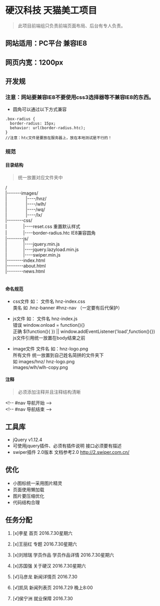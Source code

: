 # 硬汉科技 天猫美工项目
> 此项目前端组只负责前端页面布局、后台有专人负责。

## 网站适用：PC平台 兼容IE8
## 网页内宽：1200px
## 开发规
### 注意：网站要兼容IE8不要使用css3选择器等不兼容IE8的东西。
* 圆角可以通过以下方式兼容

```
.box-radius {
  border-radius: 15px;
  behavior: url(border-radius.htc);
}
//注意：﻿﻿htc文件是要放在服务器上，放在本地测试是不行的！
```

### 规范
#### 目录结构
> 统一放置对应文件夹中

/<br>
|-------images/<br>
|&nbsp;&nbsp;&nbsp;&nbsp;&nbsp;&nbsp;&nbsp; &nbsp;&nbsp;&nbsp;&nbsp;&nbsp;&nbsp;&nbsp;|----/hnz/<br>
|&nbsp;&nbsp;&nbsp;&nbsp;&nbsp;&nbsp;&nbsp; &nbsp;&nbsp;&nbsp;&nbsp;&nbsp;&nbsp;&nbsp;|----/wlh/<br>
|&nbsp;&nbsp;&nbsp;&nbsp;&nbsp;&nbsp;&nbsp; &nbsp;&nbsp;&nbsp;&nbsp;&nbsp;&nbsp;&nbsp;|----/wq/<br>
|&nbsp;&nbsp;&nbsp;&nbsp;&nbsp;&nbsp;&nbsp; &nbsp;&nbsp;&nbsp;&nbsp;&nbsp;&nbsp;&nbsp;|----/lx/<br>
|--------css/<br>
|&nbsp;&nbsp;&nbsp;&nbsp;&nbsp;&nbsp;&nbsp; &nbsp;&nbsp;&nbsp;&nbsp;&nbsp;|----reset.css 重置默认样式<br>
|&nbsp;&nbsp;&nbsp;&nbsp;&nbsp;&nbsp;&nbsp; &nbsp;&nbsp;&nbsp;&nbsp;&nbsp;|----border-radius.htc IE8兼容圆角<br>
|--------js/<br>
|&nbsp;&nbsp;&nbsp;&nbsp;&nbsp;&nbsp;&nbsp; &nbsp;&nbsp;&nbsp;&nbsp;&nbsp;|----jquery.min.js<br>
|&nbsp;&nbsp;&nbsp;&nbsp;&nbsp;&nbsp;&nbsp; &nbsp;&nbsp;&nbsp;&nbsp;&nbsp;|----jquery.lazyload.min.js<br>
|&nbsp;&nbsp;&nbsp;&nbsp;&nbsp;&nbsp;&nbsp; &nbsp;&nbsp;&nbsp;&nbsp;&nbsp;|----swiper.min.js<br>
|--------index.html<br>
|--------about.html<br>
|--------news.html<br>
<br>
#### 命名规范
- css文件  如： 文件名  hnz-index.css  <br>
                类名 如 .hnz-banner  #hnz-nav （一定要有后代保护）
  
- js文件   如： 文件名  hnz-index.js  <br>
  错误 window.onload = function(){}  <br>
  正确 $(function(){ }) || window.addEventListener('load',function(){}) <br>
  js文件引用统一放置在body结束之前
- image文件
  文件名 如：hnz-logo.png<br/>
  所有文件 统一放置到自己姓名简拼的文件夹下<br/> 如   images/hnz/ hnz-logo.png<br/> images/wlh/wlh-copy.png

#### 注释
> 必须添加注释并且注释结构清晰

\<!-- #nav 导航开始  --\><br>
\<!-- #nav 导航结束  --\>

## 工具库
- jQuery v1.12.4
- 可使用jquery插件、必须有插件说明 接口必须要有描述
- swiper插件 2.0版本 文档参考2.0 http://2.swiper.com.cn/

## 优化
- 小图标统一采用图片精灵
- 页面使用懒加载
- 图片要压缩优化
- 代码结构合理

## 任务分配
1. [x]李星 首页 2016.7.30星期六<br>

2. [x]王丽红  专题  2016.7.30星期六<br>

3. [x]刘旭瑞  学员作品  学员作品详情 2016.7.30星期六<br>  

4. [x]苏国强  关于硬汉 2016.7.30星期六<br> 

5. [√]马彦龙 新闻详情页  2016.7.30 <br>	

6. [√]凯凤   新闻列表页  2016.7.29 晚上8:00<br>  

7. [√]侯宁洲 就业保障  2016.7.30<br>
